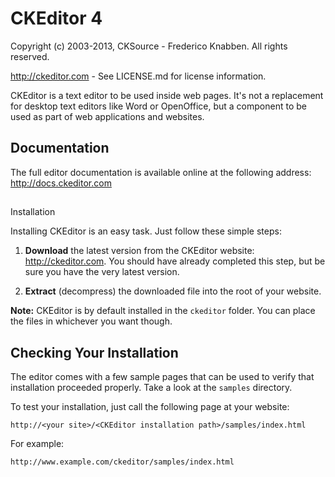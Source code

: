 CKEditor 4
==========

Copyright (c) 2003-2013, CKSource - Frederico Knabben. All rights reserved. 
 
http://ckeditor.com - See LICENSE.md for license information.

CKEditor is a text editor to be used inside web pages. 
It's not a replacement
for desktop text editors like Word or OpenOffice, but a component to be used as
part of web applications and websites.

## Documentation

The full editor documentation is available online at the following address:
http://docs.ckeditor.com

## 
Installation


Installing CKEditor is an easy task. 
Just follow these simple steps:

 
   1. **Download** the latest version from the CKEditor website:
    http://ckeditor.com. You should have already completed this step, but be
 sure you have the very latest version.
 
   2. **Extract** (decompress) the downloaded file into the root of your website.

**Note:** CKEditor is by default installed in the `ckeditor` folder. You can
place the files in whichever you want though.


## Checking Your Installation

The editor comes with a few sample pages that can be used to verify that
installation proceeded properly. Take a look at the `samples` directory.

To test your installation, just call the following page at your website:

	http://<your site>/<CKEditor installation path>/samples/index.html

For example:

	http://www.example.com/ckeditor/samples/index.html
